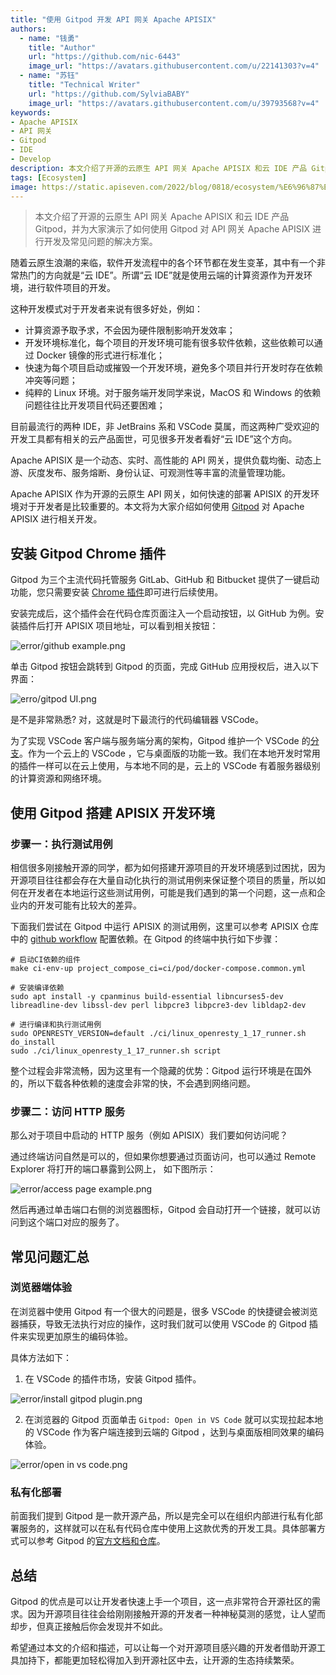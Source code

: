 ```yaml
---
title: "使用 Gitpod 开发 API 网关 Apache APISIX"
authors:
  - name: "钱勇"
    title: "Author"
    url: "https://github.com/nic-6443"
    image_url: "https://avatars.githubusercontent.com/u/22141303?v=4"
  - name: "苏钰"
    title: "Technical Writer"
    url: "https://github.com/SylviaBABY"
    image_url: "https://avatars.githubusercontent.com/u/39793568?v=4"
keywords: 
- Apache APISIX
- API 网关
- Gitpod
- IDE
- Develop
description: 本文介绍了开源的云原生 API 网关 Apache APISIX 和云 IDE 产品 Gitpod，并为大家演示如何使用 Gitpod 对 API 网关 Apache APISIX 进行开发及常见问题的解决方案。
tags: [Ecosystem]
image: https://static.apiseven.com/2022/blog/0818/ecosystem/%E6%96%87%E6%A1%88%2BGitpod.png
---
```


> 本文介绍了开源的云原生 API 网关 Apache APISIX 和云 IDE 产品 Gitpod，并为大家演示了如何使用 Gitpod 对 API 网关 Apache APISIX 进行开发及常见问题的解决方案。

<!--truncate-->

随着云原生浪潮的来临，软件开发流程中的各个环节都在发生变革，其中有一个非常热门的方向就是“云 IDE”。所谓“云 IDE”就是使用云端的计算资源作为开发环境，进行软件项目的开发。

这种开发模式对于开发者来说有很多好处，例如：

- 计算资源予取予求，不会因为硬件限制影响开发效率；
- 开发环境标准化，每个项目的开发环境可能有很多软件依赖，这些依赖可以通过 Docker 镜像的形式进行标准化；
- 快速为每个项目启动或摧毁一个开发环境，避免多个项目并行开发时存在依赖冲突等问题；
- 纯粹的 Linux 环境。对于服务端开发同学来说，MacOS 和 Windows 的依赖问题往往比开发项目代码还要困难；

目前最流行的两种 IDE，非 JetBrains 系和 VSCode 莫属，而这两种广受欢迎的开发工具都有相关的云产品面世，可见很多开发者看好“云 IDE”这个方向。

Apache APISIX 是一个动态、实时、高性能的 API 网关，提供负载均衡、动态上游、灰度发布、服务熔断、身份认证、可观测性等丰富的流量管理功能。

Apache APISIX 作为开源的云原生 API 网关，如何快速的部署 APISIX 的开发环境对于开发者是比较重要的。本文将为大家介绍如何使用 [Gitpod](https://gitpod.io/) 对 Apache APISIX 进行相关开发。

## 安装 Gitpod Chrome 插件

Gitpod 为三个主流代码托管服务 GitLab、GitHub 和 Bitbucket 提供了一键启动功能，您只需要安装 [Chrome 插件](https://chrome.google.com/webstore/detail/gitpod-always-ready-to-co/dodmmooeoklaejobgleioelladacbeki)即可进行后续使用。

安装完成后，这个插件会在代码仓库页面注入一个启动按钮，以 GitHub 为例。安装插件后打开 APISIX 项目地址，可以看到相关按钮：

![error/github example.png](https://static.apiseven.com/202108/1646233179407-391328ba-68cd-41df-8454-3c7d280bbc6e.png)

单击 Gitpod 按钮会跳转到 Gitpod 的页面，完成 GitHub 应用授权后，进入以下界面：

![erro/gitpod UI.png](https://static.apiseven.com/202108/1646233426671-547eb71c-9294-43af-b144-ea3298343341.png)

是不是非常熟悉? 对，这就是时下最流行的代码编辑器 VSCode。

为了实现 VSCode 客户端与服务端分离的架构，Gitpod 维护一个 VSCode 的[分支](https://github.com/gitpod-io/openvscode-server)。作为一个云上的 VSCode ，它与桌面版的功能一致。我们在本地开发时常用的插件一样可以在云上使用，与本地不同的是，云上的 VSCode 有着服务器级别的计算资源和网络环境。

## 使用 Gitpod 搭建 APISIX 开发环境

### 步骤一：执行测试用例

相信很多刚接触开源的同学，都为如何搭建开源项目的开发环境感到过困扰，因为开源项目往往都会存在大量自动化执行的测试用例来保证整个项目的质量，所以如何在开发者在本地运行这些测试用例，可能是我们遇到的第一个问题，这一点和企业内的开发可能有比较大的差异。

下面我们尝试在 Gitpod 中运行 APISIX 的测试用例，这里可以参考 APISIX 仓库中的 [github workflow](https://github.com/apache/apisix/blob/master/.github/workflows/build.yml) 配置依赖。在 Gitpod 的终端中执行如下步骤：

```Shell
# 启动CI依赖的组件
make ci-env-up project_compose_ci=ci/pod/docker-compose.common.yml

# 安装编译依赖
sudo apt install -y cpanminus build-essential libncurses5-dev libreadline-dev libssl-dev perl libpcre3 libpcre3-dev libldap2-dev

# 进行编译和执行测试用例
sudo OPENRESTY_VERSION=default ./ci/linux_openresty_1_17_runner.sh do_install
sudo ./ci/linux_openresty_1_17_runner.sh script
```

整个过程会非常流畅，因为这里有一个隐藏的优势：Gitpod 运行环境是在国外的，所以下载各种依赖的速度会非常的快，不会遇到网络问题。

### 步骤二：访问 HTTP 服务

那么对于项目中启动的 HTTP 服务（例如 APISIX）我们要如何访问呢？

通过终端访问自然是可以的，但如果你想要通过页面访问，也可以通过 Remote Explorer 将打开的端口暴露到公网上， 如下图所示：

![error/access page example.png](https://static.apiseven.com/202108/1646234288822-b7e30fce-604f-451a-b87f-3b72309b246a.png)

然后再通过单击端口右侧的浏览器图标，Gitpod 会自动打开一个链接，就可以访问到这个端口对应的服务了。

## 常见问题汇总

### 浏览器端体验

在浏览器中使用 Gitpod 有一个很大的问题是，很多 VSCode 的快捷键会被浏览器捕获，导致无法执行对应的操作，这时我们就可以使用 VSCode 的 Gitpod 插件来实现更加原生的编码体验。

具体方法如下：

1. 在 VSCode 的插件市场，安装 Gitpod 插件。

![error/install gitpod plugin.png](https://static.apiseven.com/202108/1646234524665-0e860b0b-ec80-4ba9-a893-cfa79d3f48c3.png)

2. 在浏览器的 Gitpod 页面单击 `Gitpod: Open in VS Code` 就可以实现拉起本地的 VSCode 作为客户端连接到云端的 Gitpod ，达到与桌面版相同效果的编码体验。

![error/open in vs code.png](https://static.apiseven.com/202108/1646234630208-bc8912a8-9542-4888-9cde-8889631d2ea8.png)

### 私有化部署

前面我们提到 Gitpod 是一款开源产品，所以是完全可以在组织内部进行私有化部署服务的，这样就可以在私有代码仓库中使用上这款优秀的开发工具。具体部署方式可以参考 Gitpod 的[官方文档和仓库](https://github.com/gitpod-io/gitpod)。

## 总结

Gitpod 的优点是可以让开发者快速上手一个项目，这一点非常符合开源社区的需求。因为开源项目往往会给刚刚接触开源的开发者一种神秘莫测的感觉，让人望而却步，但真正接触后你会发现并不如此。

希望通过本文的介绍和描述，可以让每一个对开源项目感兴趣的开发者借助开源工具加持下，都能更加轻松得加入到开源社区中去，让开源的生态持续繁荣。
